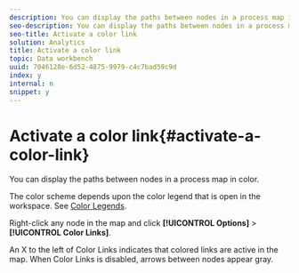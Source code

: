 ```yaml
---
description: You can display the paths between nodes in a process map in color.
seo-description: You can display the paths between nodes in a process map in color.
seo-title: Activate a color link
solution: Analytics
title: Activate a color link
topic: Data workbench
uuid: 7046128e-6d52-4875-9979-c4c7bad59c9d
index: y
internal: n
snippet: y
---
```


# Activate a color link{#activate-a-color-link}

You can display the paths between nodes in a process map in color.

 The color scheme depends upon the color legend that is open in the workspace. See [Color Legends](../../../../home/c-get-started/c-analysis-vis/c-legends/c-color-leg.md#concept-f84d51dc0d6547f981d0642fc2d01358).

Right-click any node in the map and click **[!UICONTROL Options]** > **[!UICONTROL Color Links]**.

An X to the left of Color Links indicates that colored links are active in the map. When Color Links is disabled, arrows between nodes appear gray. 
